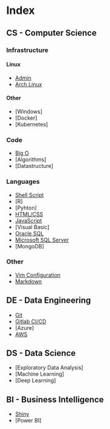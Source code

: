 # Index

## CS - Computer Science

### Infrastructure

#### Linux

* [Admin](pages/cs/linux.html)
* [Arch Linux](pages/cs/archlinux.html)
 
#### Other

* [Windows]
* [Docker]
* [Kubernetes]

### Code

* [Big O](pages/cs/bigo.html)
* [Algorithms]
* [Datastructure]

### Languages

* [Shell Script](pages/cs/shellscript.md)
* [R]
* [Pyhton]
* [HTML/CSS](pages/cs/html.md)
* [JavaScript](pages/cs/js.md)
* [Visual Basic]
* [Oracle SQL](pages/cs/oraclesql.md)
* [Microsoft SQL Server](pages/cs/mssql.md)
* [MongoDB]

### Other

* [Vim Configuration](pages/cs/vim.md)
* [Markdown](pages/cs/md.md)

## DE - Data Engineering

* [Git](pages/de/git.md)
* [Gitlab CI/CD](pages/de/gitlab_cicd.md)
* [Azure]
* [AWS](pages/de/aws.md)

## DS - Data Science

* [Exploratory Data Analysis]
* [Machine Learning]
* [Deep Learning]

## BI - Business Intelligence

* [Shiny](pages/bi/shiny.md)
* [Power BI]
